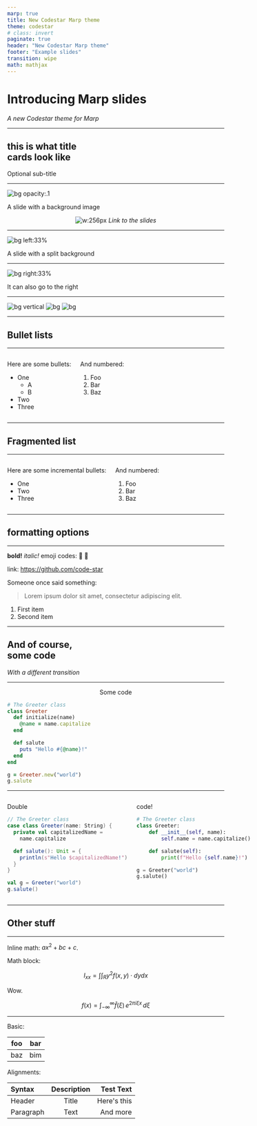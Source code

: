 ```yaml
---
marp: true
title: New Codestar Marp theme
theme: codestar
# class: invert
paginate: true
header: "New Codestar Marp theme"
footer: "Example slides"
transition: wipe
math: mathjax
---
```


<div class="title"><div>

# Introducing Marp slides
*A new Codestar theme for Marp*

</div><div></div></div>

---

## this is what title<br>cards look like

Optional sub-title

<!-- Presenter notes are derived from HTML comments -->

---

<!-- _footer: That guy is doing some serious business -->

![bg opacity:.1](https://picsum.photos/1080?image=5)

A slide with a background image
<br>

<center>

<!-- Update this link with the name of your slides instead of 'example' -->
![w:256px](https://api.qrserver.com/v1/create-qr-code/?size=256x256&data=code-star.github.io/codestar-marp/example/&margin=16)
*Link to the slides*

</center>

---

![bg left:33%](https://picsum.photos/1080?image=20)

A slide with a split background

---

![bg right:33%](https://picsum.photos/1080?image=2)

It can also go to the right

---

<!-- _header: '' -->
<!-- _footer: '' -->

![bg vertical](https://fakeimg.pl/1920x360/a560a8/fff/?text=Vertically)
![bg](https://fakeimg.pl/1920x360/b56eb8/fff/?text=split)
![bg](https://fakeimg.pl/1920x360/c97ccc/fff/?text=background!)

---

## Bullet lists

---

<div class="columns">
<div>

Here are some bullets:

- One
  - A
  - B
- Two
- Three

</div>
<div>

And numbered:

1. Foo
1. Bar
1. Baz

</div>
</div>

---

## Fragmented list

---

<div class="columns">
<div>

Here are some incremental bullets:

* One
* Two
* Three
</div>
<div>

And numbered:

1) Foo
2) Bar
3) Baz
</div>
</div>

---

## formatting options

---

**bold!** _italic!_ emoji codes: :satellite: :otter:

link: https://github.com/code-star

Someone once said something:
> Lorem ipsum dolor sit amet, consectetur adipiscing elit.

1. First item
2. Second item

---

<!-- _transition: slide -->

## And of course,<br>some code

*With a different transition*

---

<center>

Some code

</center>

```ruby
# The Greeter class
class Greeter
  def initialize(name)
    @name = name.capitalize
  end

  def salute
    puts "Hello #{@name}!"
  end
end

g = Greeter.new("world")
g.salute
```

---

<!-- _footer: 'All the way accross the sky!' -->

<div class="columns">
<div>

Double

```scala
// The Greeter class
case class Greeter(name: String) {
  private val capitalizedName =
    name.capitalize

  def salute(): Unit = {
    println(s"Hello $capitalizedName!")
  }
}

val g = Greeter("world")
g.salute()
```
</div>
<div>

code!

```py
# The Greeter class
class Greeter:
    def __init__(self, name):
        self.name = name.capitalize()

    def salute(self):
        print(f"Hello {self.name}!")

g = Greeter("world")
g.salute()
```
</div>
</div>

---

## Other stuff

---

Inline math: $ax^2+bc+c$.

Math block:

$$ I_{xx}=\int\int_Ry^2f(x,y)\cdot{}dydx $$

Wow.

$$
f(x) =
  \int_{-\infty}^\infty
  \hat f(\xi)\,e^{2 \pi i \xi x}
  \,d\xi
$$

---

Basic:

| foo | bar |
| --- | --- |
| baz | bim |

Alignments:

| Syntax      | Description | Test Text     |
| :---        |    :----:   |          ---: |
| Header      | Title       | Here's this   |
| Paragraph   | Text        | And more      |
